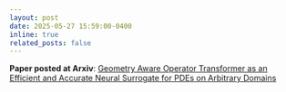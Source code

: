 ```yaml
---
layout: post
date: 2025-05-27 15:59:00-0400
inline: true
related_posts: false
---
```


**Paper posted at Arxiv**: [Geometry Aware Operator Transformer as an Efficient and Accurate Neural Surrogate for PDEs on Arbitrary Domains](https://arxiv.org/abs/2505.18781)
